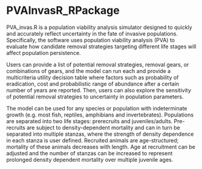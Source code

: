 # PVAInvasR_RPackage

PVA_invas.R is a population viability analysis simulator designed to quickly and accurately reflect uncertainty in the fate of invasive populations. Specifically, the software uses population viability analysis (PVA) to evaluate how candidate removal strategies targeting different life stages will affect population persistence.
   
Users can provide a list of potential removal strategies, removal gears, or combinations of gears, and the model can run each and provide a multicriteria utility decision table where factors such as probability of eradication, cost and probabilistic range of abundance after a certain number of years are reported. Then, users can also explore the sensitivity of potential removal strategies to uncertainty in population parameters.   

The model can be used for any species or population with indeterminate growth (e.g. most fish, reptiles, amphibians and invertebrates). Populations are separated into two life stages: prerecruits and juveniles/adults. Pre-recruits are subject to density-dependent mortality and can in turn be separated into multiple stanzas, where the strength of density dependence in each stanza is user defined. Recruited animals are age-structured; mortality of these animals decreases with length. Age at recruitment can be adjusted and the number of stanzas can be increased to represent prolonged density dependent mortality over multiple juvenile ages. 
